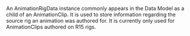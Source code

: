 An AnimationRigData instance commonly appears in the Data Model as a child of
an AnimationClip. It is used to store information regarding the source rig an
animation was authored for. It is currently only used for AnimationClips
authored on R15 rigs.